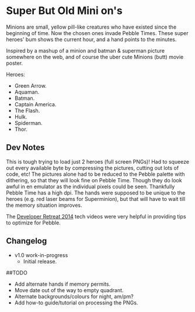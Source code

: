 Super But Old Mini on's
=======================
Minions are small, yellow pill-like creatures who have existed since the beginning of time. Now the chosen ones invade Pebble Times.
These super heroes' bum shows the current hour, and a hand points to the minutes.

Inspired by a mashup of a minion and batman & superman picture somewhere on the web, and of course the uber cute Minions (butt) movie poster.

Heroes:
* Green Arrow.
* Aquaman.
* Batman.
* Captain America.
* The Flash.
* Hulk.
* Spiderman.
* Thor.

## Dev Notes
This is tough trying to load just 2 heroes (full screen PNGs)! Had to squeeze out every available byte by compressing the pictures, cutting out lots of code, etc!
The pictures alone had to be reduced to the Pebble palette with dithering, so that they will look fine on Pebble Time. Though they do look awful in en emulator as the individual pixels could be seen. Thankfully Pebble Time has a high dpi.
The hands were supposed to be unique to the heroes (e.g. red laser beams for Superminion), but that will have to wait till the memory situation improves.

The [Developer Retreat 2014](http://developer.getpebble.com/community/events/developer-retreat-2014/) tech videos were very helpful in providing tips to optimize for Pebble.

## Changelog
* v1.0 work-in-progress
  * Initial release.
 
##TODO
* Add alternate hands if memory permits.
* Move date out of the way to empty quadrant.
* Alternate backgrounds/colours for night, am/pm?
* Add how-to guide/tutorial on processing the PNGs.